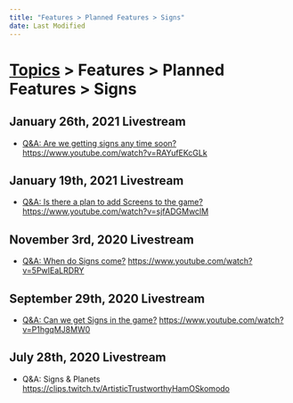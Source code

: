 ```yaml
---
title: "Features > Planned Features > Signs"
date: Last Modified
---
```

# [Topics](../../../topics.md) > Features > Planned Features > Signs

## January 26th, 2021 Livestream
* [Q&A: Are we getting signs any time soon?](../../../transcriptions/yt-RAYufEKcGLk.md) https://www.youtube.com/watch?v=RAYufEKcGLk

## January 19th, 2021 Livestream
* [Q&A: Is there a plan to add Screens to the game?](../../../transcriptions/yt-sjfADGMwclM.md) https://www.youtube.com/watch?v=sjfADGMwclM

## November 3rd, 2020 Livestream
* [Q&A: When do Signs come?](../../../transcriptions/yt-5PwIEaLRDRY.md) https://www.youtube.com/watch?v=5PwIEaLRDRY

## September 29th, 2020 Livestream
* [Q&A: Can we get Signs in the game?](../../../transcriptions/yt-P1hgqMJ8MW0.md) https://www.youtube.com/watch?v=P1hgqMJ8MW0

## July 28th, 2020 Livestream
* Q&A: Signs & Planets https://clips.twitch.tv/ArtisticTrustworthyHamOSkomodo
